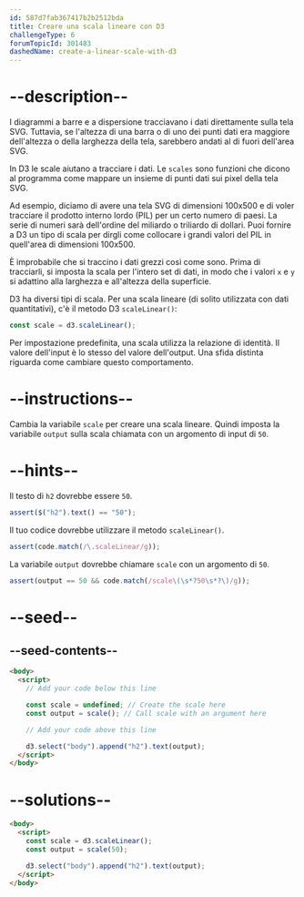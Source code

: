 ```yaml
---
id: 587d7fab367417b2b2512bda
title: Creare una scala lineare con D3
challengeType: 6
forumTopicId: 301483
dashedName: create-a-linear-scale-with-d3
---
```


# --description--

I diagrammi a barre e a dispersione tracciavano i dati direttamente sulla tela SVG. Tuttavia, se l'altezza di una barra o di uno dei punti dati era maggiore dell'altezza o della larghezza della tela, sarebbero andati al di fuori dell'area SVG.

In D3 le scale aiutano a tracciare i dati. Le `scales` sono funzioni che dicono al programma come mappare un insieme di punti dati sui pixel della tela SVG.

Ad esempio, diciamo di avere una tela SVG di dimensioni 100x500 e di voler tracciare il prodotto interno lordo (PIL) per un certo numero di paesi. La serie di numeri sarà dell'ordine del miliardo o triliardo di dollari. Puoi fornire a D3 un tipo di scala per dirgli come collocare i grandi valori del PIL in quell'area di dimensioni 100x500.

È improbabile che si traccino i dati grezzi così come sono. Prima di tracciarli, si imposta la scala per l'intero set di dati, in modo che i valori `x` e `y` si adattino alla larghezza e all'altezza della superficie.

D3 ha diversi tipi di scala. Per una scala lineare (di solito utilizzata con dati quantitativi), c'è il metodo D3 `scaleLinear()`:

```js
const scale = d3.scaleLinear();
```

Per impostazione predefinita, una scala utilizza la relazione di identità. Il valore dell'input è lo stesso del valore dell'output. Una sfida distinta riguarda come cambiare questo comportamento.

# --instructions--

Cambia la variabile `scale` per creare una scala lineare. Quindi imposta la variabile `output` sulla scala chiamata con un argomento di input di `50`.

# --hints--

Il testo di `h2` dovrebbe essere `50`.

```js
assert($("h2").text() == "50");
```

Il tuo codice dovrebbe utilizzare il metodo `scaleLinear()`.

```js
assert(code.match(/\.scaleLinear/g));
```

La variabile `output` dovrebbe chiamare `scale` con un argomento di `50`.

```js
assert(output == 50 && code.match(/scale\(\s*?50\s*?\)/g));
```

# --seed--

## --seed-contents--

```html
<body>
  <script>
    // Add your code below this line

    const scale = undefined; // Create the scale here
    const output = scale(); // Call scale with an argument here

    // Add your code above this line

    d3.select("body").append("h2").text(output);
  </script>
</body>
```

# --solutions--

```html
<body>
  <script>
    const scale = d3.scaleLinear();
    const output = scale(50);

    d3.select("body").append("h2").text(output);
  </script>
</body>
```
